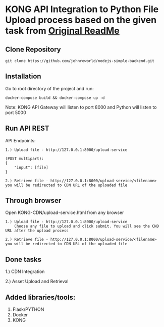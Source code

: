 # KONG API Integration to Python File Upload process based on the given task from [Original ReadMe](Original.md)

## Clone Repository
```
git clone https://github.com/johnroworld/nodejs-simple-backend.git
```

## Installation

Go to root directory of the project and run:
```
docker-compose build && docker-compose up -d
```

Note: KONG API Gateway will listen to port 8000
and Python will listen to port 5000

## Run API REST

API Endpoints: 
```
1.) Upload file - http://127.0.0.1:8000/upload-service

(POST multipart):
{
    "input": [file]
}

2.) Retrieve file - http://127.0.0.1:8000/upload-service/<filename>
you will be redirected to CDN URL of the uploaded file
```

## Through browser

Open KONG-CDN/upload-service.html from any browser
```
1.) Upload file - http://127.0.0.1:8000/upload-service
    Choose any file to upload and click submit. You will see the CND URL after the upload process

2.) Retrieve file - http://127.0.0.1:8000/upload-service/<filename>
you will be redirected to CDN URL of the uploaded file
```

## Done tasks

1.) CDN Integration

2.) Asset Upload and Retrieval


## Added libraries/tools:
1. Flask/PYTHON
2. Docker
3. KONG

